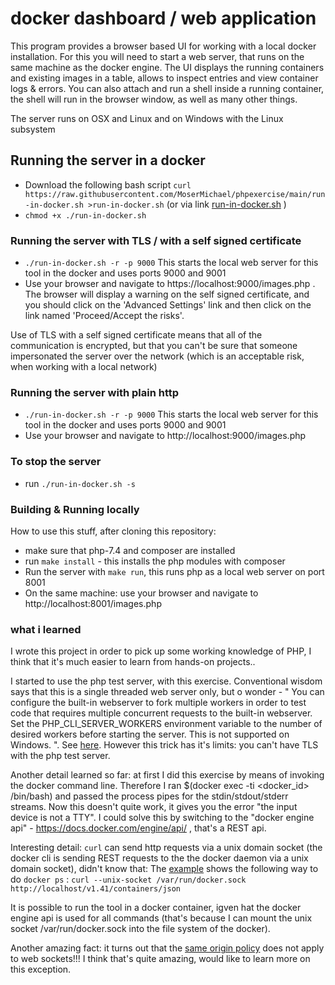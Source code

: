 # docker dashboard / web application

This program provides a browser based UI for working with a local docker installation. For this you will need to start a web server, that runs on the same machine as the docker engine.
The UI displays the running containers and existing images in a table, allows to inspect entries and view container logs & errors.
You can also attach and run a shell inside a running container, the shell will run in the browser window, as well as many other things.

The server runs on OSX and Linux and on Windows with the Linux subsystem

## Running the server in a docker

- Download the following bash script ```curl https://raw.githubusercontent.com/MoserMichael/phpexercise/main/run-in-docker.sh >run-in-docker.sh``` (or via link [run-in-docker.sh](https://raw.githubusercontent.com/MoserMichael/phpexercise/main/run-in-docker.sh) )
- ```chmod +x ./run-in-docker.sh```

### Running the server with TLS / with a self signed certificate

- ```./run-in-docker.sh -r -p 9000``` This starts the local web server for this tool in the docker and uses ports 9000 and 9001
- Use your browser and navigate to https://localhost:9000/images.php . The browser will display a warning on the self signed certificate, and you should click on the 'Advanced Settings' link and then click on the link named 'Proceed/Accept the risks'.

Use of TLS with a self signed certificate means that all of the communication is encrypted, but that you can't be sure that someone impersonated the server over the network (which is an acceptable risk, when working with a local network)

### Running the server with plain http

- ```./run-in-docker.sh -r -p 9000``` This starts the local web server for this tool in the docker and uses ports 9000 and 9001
- Use your browser and navigate to http://localhost:9000/images.php

### To stop the server

- run ```./run-in-docker.sh -s```

### Building & Running locally 

How to use this stuff, after cloning this repository:

- make sure that php-7.4 and composer are installed
- run ```make install``` - this installs the php modules with composer
- Run the server with ```make run```, this runs php as a local web server on port 8001 
- On the same machine: use your browser and navigate to http://localhost:8001/images.php

### what i learned

I wrote this project in order to pick up some working knowledge of PHP, I think that it's much easier to learn from hands-on projects..

I started to use the php test server, with this exercise. Conventional wisdom says that this is a single threaded web server only, but o wonder - " You can configure the built-in webserver to fork multiple workers in order to test code that requires multiple concurrent requests to the built-in webserver. Set the PHP_CLI_SERVER_WORKERS environment variable to the number of desired workers before starting the server. This is not supported on Windows. ". See [here](https://www.php.net/manual/en/features.commandline.webserver.php).
However this trick has it's limits: you can't have TLS with the php test server.

Another detail learned so far: at first I did this exercise by means of invoking the docker command line. 
Therefore I ran $(docker exec -ti <docker_id> /bin/bash) and passed the process pipes for the stdin/stdout/stderr streams.
Now this doesn't quite work, it gives you the error "the input device is not a TTY".
I could solve this by switching to the "docker engine api" - https://docs.docker.com/engine/api/ , that's a REST api.

Interesting detail: ```curl``` can send http requests via a unix domain socket (the docker cli is sending REST requests to the the docker daemon via a unix domain socket), didn't know that:
The [example](https://docs.docker.com/engine/api/sdk/examples/) shows the following way to do ```docker ps``` : ```curl --unix-socket /var/run/docker.sock http://localhost/v1.41/containers/json```

It is possible to run the tool in a docker container, igven hat the docker engine api is used for all commands (that's because I can mount the unix socket /var/run/docker.sock into the file system of the docker).

Another amazing fact: it turns out that the [same origin policy](https://en.wikipedia.org/wiki/Same-origin_policy) does not apply to web sockets!!! I think that's quite amazing, would like to learn more on this exception.


